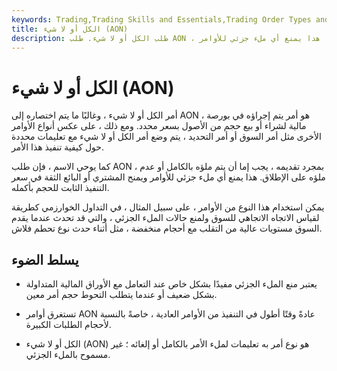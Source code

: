 ```yaml
---
keywords: Trading,Trading Skills and Essentials,Trading Order Types and Processes,Crypto,Trading Skills,Trading Orders
title: الكل أو لا شيء (AON)
description: طلب الكل أو لا شيء. طلب AON ، بمجرد تقديمه ، يجب إما أن يتم تنفيذه بالكامل أو لا يتم تنفيذه على الإطلاق. هذا يمنع أي ملء جزئي للأوامر.
---
```


# الكل أو لا شيء (AON)
أمر الكل أو لا شيء ، وغالبًا ما يتم اختصاره إلى AON ، هو أمر يتم إجراؤه في بورصة مالية لشراء أو بيع حجم من الأصول بسعر محدد. ومع ذلك ، على عكس أنواع الأوامر الأخرى مثل أمر السوق أو أمر التحديد ، يتم وضع أمر الكل أو لا شيء مع تعليمات محددة حول كيفية تنفيذ هذا الأمر.

كما يوحي الاسم ، فإن طلب AON ، بمجرد تقديمه ، يجب إما أن يتم ملؤه بالكامل أو عدم ملؤه على الإطلاق. هذا يمنع أي ملء جزئي للأوامر ويمنح المشتري أو البائع الثقة في سعر التنفيذ الثابت للحجم بأكمله.

يمكن استخدام هذا النوع من الأوامر ، على سبيل المثال ، في التداول الخوارزمي كطريقة لقياس الاتجاه الاتجاهي للسوق ولمنع حالات الملء الجزئي ، والتي قد تحدث عندما يقدم السوق مستويات عالية من التقلب مع أحجام منخفضة ، مثل أثناء حدث نوع تحطم فلاش.

## يسلط الضوء

- يعتبر منع الملء الجزئي مفيدًا بشكل خاص عند التعامل مع الأوراق المالية المتداولة بشكل ضعيف أو عندما يتطلب التحوط حجم أمر معين.

- تستغرق أوامر AON عادةً وقتًا أطول في التنفيذ من الأوامر العادية ، خاصةً بالنسبة لأحجام الطلبات الكبيرة.

- الكل أو لا شيء (AON) هو نوع أمر به تعليمات لملء الأمر بالكامل أو إلغائه ؛ غير مسموح بالملء الجزئي.

